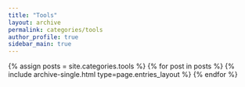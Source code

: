 ```yaml
---
title: "Tools"
layout: archive
permalink: categories/tools
author_profile: true
sidebar_main: true
---
```



{% assign posts = site.categories.tools %}
{% for post in posts %} {% include archive-single.html type=page.entries_layout %} {% endfor %}